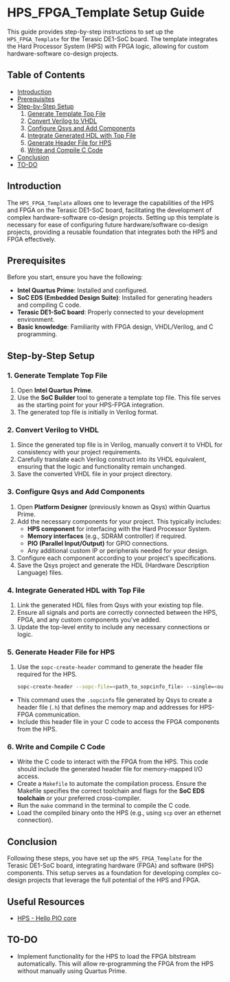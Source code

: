 # HPS_FPGA_Template Setup Guide

This guide provides step-by-step instructions to set up the `HPS_FPGA_Template` for the Terasic DE1-SoC board. The template integrates the Hard Processor System (HPS) with FPGA logic, allowing for custom hardware-software co-design projects.

## Table of Contents

- [Introduction](#introduction)
- [Prerequisites](#prerequisites)
- [Step-by-Step Setup](#step-by-step-setup)
  1. [Generate Template Top File](#1-generate-template-top-file)
  2. [Convert Verilog to VHDL](#2-convert-verilog-to-vhdl)
  3. [Configure Qsys and Add Components](#3-configure-qsys-and-add-components)
  4. [Integrate Generated HDL with Top File](#4-integrate-generated-hdl-with-top-file)
  5. [Generate Header File for HPS](#5-generate-header-file-for-hps)
  6. [Write and Compile C Code](#6-write-and-compile-c-code)
- [Conclusion](#conclusion)
- [TO-DO](#to-do)

## Introduction

The `HPS_FPGA_Template` allows one to leverage the capabilities of the HPS and FPGA on the Terasic DE1-SoC board, facilitating the development of complex hardware-software co-design projects. Setting up this template is necessary for ease of configuring future hardware/software co-design projects, providing a reusable foundation that integrates both the HPS and FPGA effectively.

## Prerequisites

Before you start, ensure you have the following:

- **Intel Quartus Prime**: Installed and configured.
- **SoC EDS (Embedded Design Suite)**: Installed for generating headers and compiling C code.
- **Terasic DE1-SoC board**: Properly connected to your development environment.
- **Basic knowledge**: Familiarity with FPGA design, VHDL/Verilog, and C programming.

## Step-by-Step Setup

### 1. Generate Template Top File

1. Open **Intel Quartus Prime**.
2. Use the **SoC Builder** tool to generate a template top file. This file serves as the starting point for your HPS-FPGA integration.
3. The generated top file is initially in Verilog format.

### 2. Convert Verilog to VHDL

1. Since the generated top file is in Verilog, manually convert it to VHDL for consistency with your project requirements.
2. Carefully translate each Verilog construct into its VHDL equivalent, ensuring that the logic and functionality remain unchanged.
3. Save the converted VHDL file in your project directory.

### 3. Configure Qsys and Add Components

1. Open **Platform Designer** (previously known as Qsys) within Quartus Prime.
2. Add the necessary components for your project. This typically includes:
   - **HPS component** for interfacing with the Hard Processor System.
   - **Memory interfaces** (e.g., SDRAM controller) if required.
   - **PIO (Parallel Input/Output)** for GPIO connections.
   - Any additional custom IP or peripherals needed for your design.
3. Configure each component according to your project's specifications.
4. Save the Qsys project and generate the HDL (Hardware Description Language) files.

### 4. Integrate Generated HDL with Top File

1. Link the generated HDL files from Qsys with your existing top file.
2. Ensure all signals and ports are correctly connected between the HPS, FPGA, and any custom components you've added.
3. Update the top-level entity to include any necessary connections or logic.

### 5. Generate Header File for HPS

1. Use the `sopc-create-header` command to generate the header file required for the HPS.
   
   ```bash
   sopc-create-header --sopc-file=<path_to_sopcinfo_file> --single=<output_header_file.h>
   
- This command uses the `.sopcinfo` file generated by Qsys to create a header file (`.h`) that defines the memory map and addresses for HPS-FPGA communication.  
- Include this header file in your C code to access the FPGA components from the HPS.

### 6. Write and Compile C Code

- Write the C code to interact with the FPGA from the HPS. This code should include the generated header file for memory-mapped I/O access.
- Create a `Makefile` to automate the compilation process. Ensure the Makefile specifies the correct toolchain and flags for the **SoC EDS toolchain** or your preferred cross-compiler.
- Run the `make` command in the terminal to compile the C code.
- Load the compiled binary onto the HPS (e.g., using `scp` over an ethernet connection).

## Conclusion

Following these steps, you have set up the `HPS_FPGA_Template` for the Terasic DE1-SoC board, integrating hardware (FPGA) and software (HPS) components. This setup serves as a foundation for developing complex co-design projects that leverage the full potential of the HPS and FPGA.

## Useful Resources
- [HPS - Hello PIO core](https://www.youtube.com/watch?v=6hjsMUAKtT8)
  
## TO-DO
- Implement functionality for the HPS to load the FPGA bitstream automatically. This will allow re-programming the FPGA from the HPS without manually using Quartus Prime.

